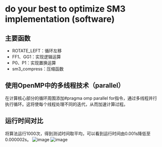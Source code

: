 # do your best to optimize SM3 implementation (software)
## 主要函数
* ROTATE_LEFT：循环左移
* FF1、GG1：实现逻辑运算
* P0、P1：实现置换运算
* sm3_compress：压缩函数
## 使用OpenMP中的多线程技术（parallel）
在计算核心部分的循环周围添加#pragma omp parallel for指令，通过多线程并行执行循环。这将使每个线程处理不同的迭代，从而加速计算过程。
## 运行时间对比
将算法运行1000次，得到测试时间取平均，可以看到运行时间由0.001s降低至0.000002s。
![image](https://github.com/Ashl703/group-96/assets/138503504/acbfc8da-92ec-4c34-9adc-7971c05fb31c)
![image](https://github.com/Ashl703/group-96/assets/138503504/a5c652cc-2d8f-4adc-bc6d-752a87937f9b)
